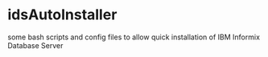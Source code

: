 # idsAutoInstaller
some bash scripts and config files to allow quick installation of IBM Informix Database Server
